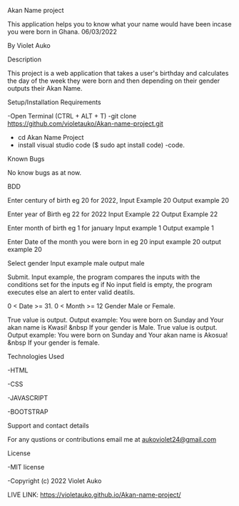 Akan Name project


This application helps you to know what your name would have been incase you were born in Ghana. 06/03/2022

By Violet Auko

Description

This project is a web application that takes a user's birthday and calculates the day of the week they were born and then depending on their gender outputs their Akan Name.

 Setup/Installation Requirements

 -Open Terminal (CTRL + ALT + T) 
 -git clone https://github.com/violetauko/Akan-name-project.git
- cd Akan Name Project
- install visual studio code ($ sudo apt install code)
 -code.

 Known Bugs 

No know bugs as at now.

BDD

Enter century of birth eg 20 for 2022, Input Example 20 Output example 20

Enter year of Birth eg 22 for 2022 Input Example 22 Output Example 22

Enter month of birth eg 1 for january Input example 1 Output example 1

Enter Date of the month you were born in eg 20 input example 20 output example 20

Select gender Input example male output male

Submit. Input example, the program compares the inputs with the conditions set for the inputs eg if No input field is empty, the program executes else an alert to enter valid deatils.

0 < Date >= 31.
0 < Month >= 12
Gender Male or Female.

True value is output. Output example: You were born on Sunday and Your akan name is Kwasi! &nbsp If your gender is Male.
True value is output. Output example: You were born on Sunday and Your akan name is Akosua! &nbsp If your gender is female.


Technologies Used

-HTML

-CSS

-JAVASCRIPT

-BOOTSTRAP


Support and contact details

  For any qustions or contributions email me at aukoviolet24@gmail.com


License

-MIT license

-Copyright (c) 2022 Violet Auko

LIVE LINK:  https://violetauko.github.io/Akan-name-project/
